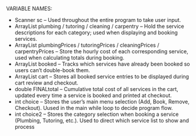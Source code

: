 VARIABLE NAMES:
- Scanner sc – Used throughout the entire program to take user input.
- ArrayList<String> plumbing / tutoring / cleaning / carpentry – Hold the service descriptions for each category; used when displaying and booking services.
- ArrayList<Double> plumbingPrices / tutoringPrices / cleaningPrices / carpentryPrices – Store the hourly cost of each corresponding service, used when calculating totals during booking.
- ArrayList<String> booked – Tracks which services have already been booked so users can’t double-book them.
- ArrayList<String> cart – Stores all booked service entries to be displayed during cart review and checkout.
- double FINALtotal – Cumulative total cost of all services in the cart, updated every time a service is booked and printed at checkout.
- int choice – Stores the user’s main menu selection (Add, Book, Remove, Checkout). Uused in the main while loop to decide program flow.
- int choice2 – Stores the category selection when booking a service (Plumbing, Tutoring, etc.). Used to direct which service list to show and process
